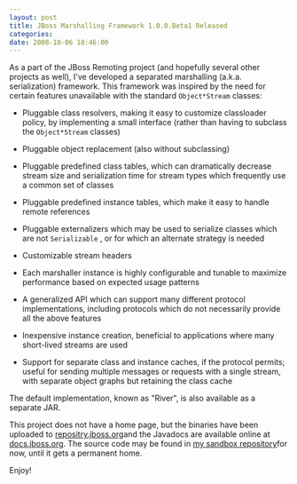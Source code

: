 ```yaml
---
layout: post
title: JBoss Marshalling Framework 1.0.0.Beta1 Released
categories: 
date: 2008-10-06 18:46:00
---
```

 As a part of the JBoss Remoting project (and hopefully several other projects as well), I've developed a separated marshalling (a.k.a. serialization) framework. This framework was inspired by the need for certain features unavailable with the standard `Object*Stream` classes:

* Pluggable class resolvers, making it easy to customize classloader policy, by implementing a small interface (rather than having to subclass the `Object*Stream` classes)

* Pluggable object replacement (also without subclassing)

* Pluggable predefined class tables, which can dramatically decrease stream size and serialization time for stream types which frequently use a common set of classes

* Pluggable predefined instance tables, which make it easy to handle remote references

* Pluggable externalizers which may be used to serialize classes which are not `Serializable` , or for which an alternate strategy is needed

* Customizable stream headers

* Each marshaller instance is highly configurable and tunable to maximize performance based on expected usage patterns

* A generalized API which can support many different protocol implementations, including protocols which do not necessarily provide all the above features

* Inexpensive instance creation, beneficial to applications where many short\-lived streams are used

* Support for separate class and instance caches, if the protocol permits; useful for sending multiple messages or requests with a single stream, with separate object graphs but retaining the class cache

The default implementation, known as "River", is also available as a separate JAR.

This project does not have a home page, but the binaries have been uploaded to <a href="http://repository.jboss.org/jboss/marshalling/1.0.0.Beta1/lib/">repositry.jboss.org</a>and the Javadocs are available online at <a href="http://docs.jboss.org/river/1.0.0.Beta1/api/">docs.jboss.org</a>. The source code may be found in <a href="http://anonsvn.jboss.org/repos/sandbox/david.lloyd/jboss-marshalling/trunk/">my sandbox repository</a>for now, until it gets a permanent home.

Enjoy!